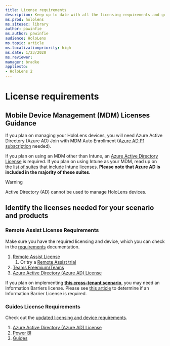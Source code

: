 ```yaml
---
title: License requirements
description: Keep up to date with all the licensing requirements and guidelines you need for mobile device management, HoloLens, and Remote Assist.
ms.prod: hololens
ms.sitesec: library
author: pawinfie
ms.author: pawinfie
audience: HoloLens
ms.topic: article
ms.localizationpriority: high
ms.date: 1/23/2020
ms.reviewer: 
manager: bradke
appliesto:
- HoloLens 2
---
```


# License requirements

## Mobile Device Management (MDM) Licenses Guidance

If you plan on managing your HoloLens devices, you will need Azure Active Directory (Azure AD) Join with MDM Auto Enrollment ([Azure AD P1 subscription](https://docs.microsoft.com/azure/active-directory/fundamentals/active-directory-whatis) needed).  


If you plan on using an MDM other than Intune, an [Azure Active Directory License](https://docs.microsoft.com/azure/active-directory/fundamentals/active-directory-whatis) is required.
If you plan on using Intune as your MDM, read up on the [list of suites](https://docs.microsoft.com/intune/fundamentals/licenses) that include Intune licenses. **Please note that Azure AD is included in the majority of these suites.**
> [!WARNING]
> Active Directory (AD) cannot be used to manage HoloLens devices.

## Identify the licenses needed for your scenario and products

### Remote Assist License Requirements

Make sure you have the required licensing and device, which you can check in the [requirements](https://docs.microsoft.com/dynamics365/mixed-reality/remote-assist/requirements) documentation.

1. [Remote Assist License](https://docs.microsoft.com/dynamics365/mixed-reality/remote-assist/buy-and-deploy-remote-assist)
    1. Or try a [Remote Assist trial](https://docs.microsoft.com/dynamics365/mixed-reality/remote-assist/try-remote-assist)
1. [Teams Freemium/Teams](https://products.office.com/microsoft-teams/free)
1. [Azure Active Directory (Azure AD) License](https://docs.microsoft.com/azure/active-directory/fundamentals/active-directory-whatis)

If you plan on implementing **[this cross-tenant scenario](https://docs.microsoft.com/dynamics365/mixed-reality/remote-assist/cross-tenant-overview#scenario-2-leasing-services-to-other-tenants)**, you may need an Information Barriers license. Please see [this article](https://docs.microsoft.com/dynamics365/mixed-reality/remote-assist/cross-tenant-licensing-implementation#step-1-determine-if-information-barriers-are-necessary) to determine if an Information Barrier License is required.

### Guides License Requirements

Check out the [updated licensing and device requirements](https://docs.microsoft.com/dynamics365/mixed-reality/guides/requirements).

1. [Azure Active Directory (Azure AD) License](https://docs.microsoft.com/azure/active-directory/fundamentals/active-directory-whatis)
1. [Power BI](https://powerbi.microsoft.com/desktop/)
1. [Guides](https://docs.microsoft.com/dynamics365/mixed-reality/guides/setup)
